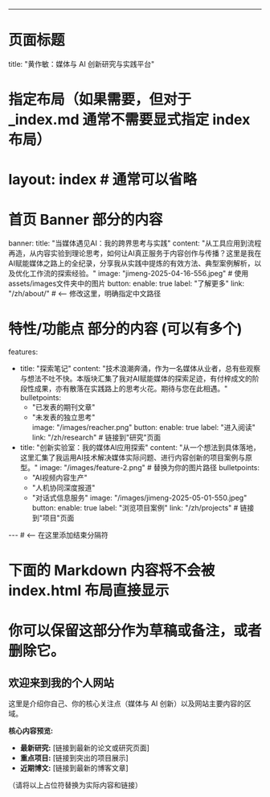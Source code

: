 ---
# 页面标题
title: "黄作敏：媒体与 AI 创新研究与实践平台"
# 指定布局（如果需要，但对于 _index.md 通常不需要显式指定 index 布局）
# layout: index # 通常可以省略

# 首页 Banner 部分的内容
banner:
  title: "当媒体遇见AI：我的跨界思考与实践"
  content: "从工具应用到流程再造，从内容实验到理论思考，如何让AI真正服务于内容创作与传播？这里是我在AI赋能媒体之路上的全纪录，分享我从实践中提炼的有效方法、典型案例解析，以及优化工作流的探索经验。"
  image: "jimeng-2025-04-16-556.jpeg" # 使用assets/images文件夹中的图片
  button:
    enable: true
    label: "了解更多"
    link: "/zh/about/" # <-- 修改这里，明确指定中文路径

# 特性/功能点 部分的内容 (可以有多个)
features:
  - title: "探索笔记"
    content: "技术浪潮奔涌，作为一名媒体从业者，总有些观察与想法不吐不快。本版块汇集了我对AI赋能媒体的探索足迹，有付梓成文的阶段性成果，亦有散落在实践路上的思考火花。期待与您在此相遇。"
    bulletpoints:
      - "已发表的期刊文章"
      - "未发表的独立思考"      
    image: "/images/reacher.png"
    button:
      enable: true
      label: "进入阅读"
      link: "/zh/research" # 链接到"研究"页面
  - title: "创新实验室：我的媒体AI应用探索"
    content: "从一个想法到具体落地，这里汇集了我运用AI技术解决媒体实际问题、进行内容创新的项目案例与原型。"
    image: "/images/feature-2.png" # 替换为你的图片路径
    bulletpoints:
      - "AI视频内容生产"
      - "人机协同深度报道"
      - "对话式信息服务"
    image: "/images/jimeng-2025-05-01-550.jpeg"
    button:
      enable: true
      label: "浏览项目案例"
      link: "/zh/projects" # 链接到"项目"页面

--- # <-- 在这里添加结束分隔符

# 下面的 Markdown 内容将不会被 index.html 布局直接显示
# 你可以保留这部分作为草稿或备注，或者删除它。
## 欢迎来到我的个人网站

这里是介绍你自己、你的核心关注点（媒体与 AI 创新）以及网站主要内容的区域。

**核心内容预览:**

*   **最新研究:** [链接到最新的论文或研究页面]
*   **重点项目:** [链接到突出的项目展示]
*   **近期博文:** [链接到最新的博客文章]

（请将以上占位符替换为实际内容和链接）